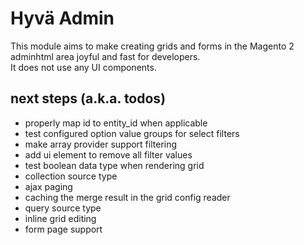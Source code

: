 # Hyvä Admin

This module aims to make creating grids and forms in the Magento 2 adminhtml area joyful and fast for developers.  
It does not use any UI components.


## next steps (a.k.a. todos)

* properly map id to entity_id when applicable
* test configured option value groups for select filters
* make array provider support filtering 
* add ui element to remove all filter values
* test boolean data type when rendering grid
* collection source type
* ajax paging
* caching the merge result in the grid config reader
* query source type
* inline grid editing
* form page support
